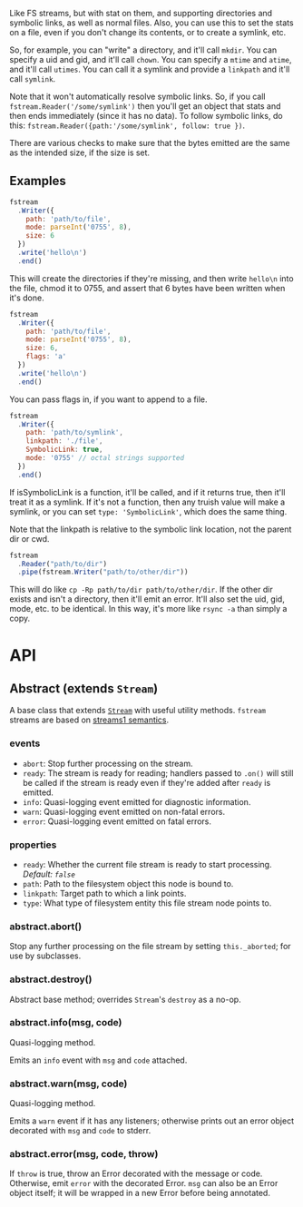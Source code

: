 Like FS streams, but with stat on them, and supporting directories and
symbolic links, as well as normal files.  Also, you can use this to set
the stats on a file, even if you don't change its contents, or to create
a symlink, etc.

So, for example, you can "write" a directory, and it'll call `mkdir`.  You
can specify a uid and gid, and it'll call `chown`.  You can specify a
`mtime` and `atime`, and it'll call `utimes`.  You can call it a symlink
and provide a `linkpath` and it'll call `symlink`.

Note that it won't automatically resolve symbolic links.  So, if you
call `fstream.Reader('/some/symlink')` then you'll get an object
that stats and then ends immediately (since it has no data).  To follow
symbolic links, do this: `fstream.Reader({path:'/some/symlink', follow:
true })`.

There are various checks to make sure that the bytes emitted are the
same as the intended size, if the size is set.

## Examples

```javascript
fstream
  .Writer({
    path: 'path/to/file',
    mode: parseInt('0755', 8),
    size: 6
  })
  .write('hello\n')
  .end()
```

This will create the directories if they're missing, and then write
`hello\n` into the file, chmod it to 0755, and assert that 6 bytes have
been written when it's done.

```javascript
fstream
  .Writer({
    path: 'path/to/file',
    mode: parseInt('0755', 8),
    size: 6,
    flags: 'a'
  })
  .write('hello\n')
  .end()
```

You can pass flags in, if you want to append to a file.

```javascript
fstream
  .Writer({
    path: 'path/to/symlink',
    linkpath: './file',
    SymbolicLink: true,
    mode: '0755' // octal strings supported
  })
  .end()
```

If isSymbolicLink is a function, it'll be called, and if it returns
true, then it'll treat it as a symlink.  If it's not a function, then
any truish value will make a symlink, or you can set `type:
'SymbolicLink'`, which does the same thing.

Note that the linkpath is relative to the symbolic link location, not
the parent dir or cwd.

```javascript
fstream
  .Reader("path/to/dir")
  .pipe(fstream.Writer("path/to/other/dir"))
```

This will do like `cp -Rp path/to/dir path/to/other/dir`.  If the other
dir exists and isn't a directory, then it'll emit an error.  It'll also
set the uid, gid, mode, etc. to be identical.  In this way, it's more
like `rsync -a` than simply a copy.

# API

## Abstract (extends `Stream`)

A base class that extends [`Stream`](https://nodejs.org/api/stream.html) with
useful utility methods. `fstream` streams are based on [streams1
semantics](https://gist.github.com/caike/ebccc95bd46f5fa1404d#file-streams-1-js).

### events

- `abort`: Stop further processing on the stream.
- `ready`: The stream is ready for reading; handlers passed to `.on()` will
  still be called if the stream is ready even if they're added after `ready` is
  emitted.
- `info`: Quasi-logging event emitted for diagnostic information.
- `warn`: Quasi-logging event emitted on non-fatal errors.
- `error`: Quasi-logging event emitted on fatal errors.

### properties

- `ready`: Whether the current file stream is ready to start processing. _Default: `false`_
- `path`: Path to the filesystem object this node is bound to.
- `linkpath`: Target path to which a link points.
- `type`: What type of filesystem entity this file stream node points to.

### abstract.abort()

Stop any further processing on the file stream by setting `this._aborted`; for
use by subclasses.

### abstract.destroy()

Abstract base method; overrides `Stream`'s `destroy` as a no-op.

### abstract.info(msg, code)

Quasi-logging method.

Emits an `info` event with `msg` and `code` attached.

### abstract.warn(msg, code)

Quasi-logging method.

Emits a `warn` event if it has any listeners; otherwise prints out an error
object decorated with `msg` and `code` to stderr.

### abstract.error(msg, code, throw)

If `throw` is true, throw an Error decorated with the message or code.
Otherwise, emit `error` with the decorated Error. `msg` can also be an Error
object itself; it will be wrapped in a new Error before being annotated.
